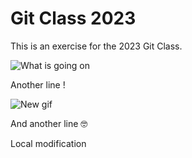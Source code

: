 # Git Class 2023

This is an exercise for the 2023 Git Class. 

![What is going on](https://media.tenor.com/5vo_w_jDfwgAAAAM/calculation-math.gif)

Another line ! 

![New gif](https://media1.giphy.com/media/scZPhLqaVOM1qG4lT9/200w.gif?cid=6c09b952nfm3f0udu8qd5t3f4od2mkesdn99j3ld821uvdcz&rid=200w.gif&ct=g)

And another line 🤓

Local modification